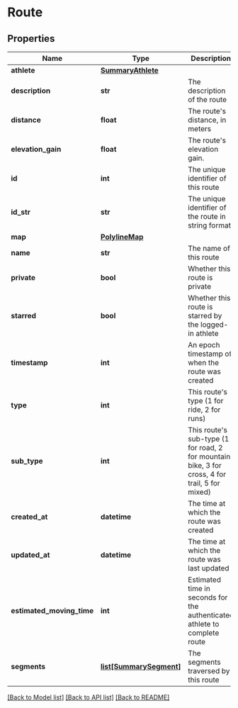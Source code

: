 # Route

## Properties
Name | Type | Description | Notes
------------ | ------------- | ------------- | -------------
**athlete** | [**SummaryAthlete**](SummaryAthlete.md) |  | [optional] 
**description** | **str** | The description of the route | [optional] 
**distance** | **float** | The route&#x27;s distance, in meters | [optional] 
**elevation_gain** | **float** | The route&#x27;s elevation gain. | [optional] 
**id** | **int** | The unique identifier of this route | [optional] 
**id_str** | **str** | The unique identifier of the route in string format | [optional] 
**map** | [**PolylineMap**](PolylineMap.md) |  | [optional] 
**name** | **str** | The name of this route | [optional] 
**private** | **bool** | Whether this route is private | [optional] 
**starred** | **bool** | Whether this route is starred by the logged-in athlete | [optional] 
**timestamp** | **int** | An epoch timestamp of when the route was created | [optional] 
**type** | **int** | This route&#x27;s type (1 for ride, 2 for runs) | [optional] 
**sub_type** | **int** | This route&#x27;s sub-type (1 for road, 2 for mountain bike, 3 for cross, 4 for trail, 5 for mixed) | [optional] 
**created_at** | **datetime** | The time at which the route was created | [optional] 
**updated_at** | **datetime** | The time at which the route was last updated | [optional] 
**estimated_moving_time** | **int** | Estimated time in seconds for the authenticated athlete to complete route | [optional] 
**segments** | [**list[SummarySegment]**](SummarySegment.md) | The segments traversed by this route | [optional] 

[[Back to Model list]](../README.md#documentation-for-models) [[Back to API list]](../README.md#documentation-for-api-endpoints) [[Back to README]](../README.md)

